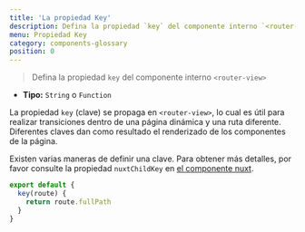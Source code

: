 ```yaml
---
title: 'La propiedad Key'
description: Defina la propiedad `key` del componente interno `<router-view>`
menu: Propiedad Key
category: components-glossary
position: 0
---
```


> Defina la propiedad `key` del componente interno `<router-view>`

- **Tipo:** `String` o `Function`

La propiedad `key` (clave) se propaga en `<router-view>`, lo cual es útil para realizar transiciones dentro de una página dinámica y una ruta diferente. Diferentes claves dan como resultado el renderizado de los componentes de la página.

Existen varias maneras de definir una clave. Para obtener más detalles, por favor consulte la propiedad `nuxtChildKey` en [el componente nuxt](/guides/features/nuxt-components).

```js
export default {
  key(route) {
    return route.fullPath
  }
}
```
